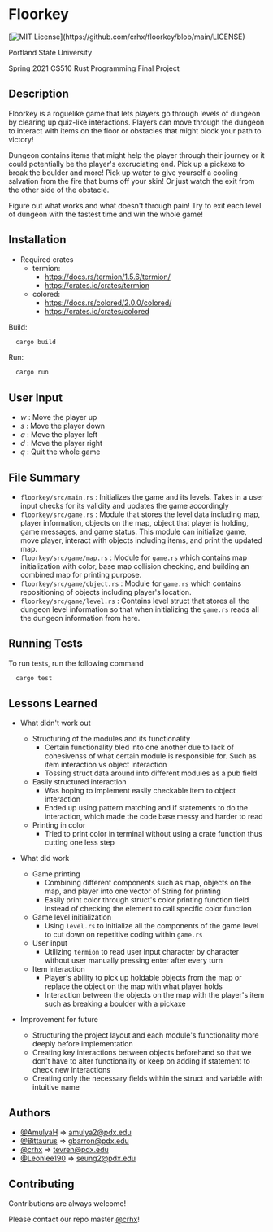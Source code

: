 # Floorkey

[![MIT License](https://img.shields.io/apm/l/atomic-design-ui.svg?)](https://github.com/crhx/floorkey/blob/main/LICENSE)

Portland State University

Spring 2021 CS510 Rust Programming Final Project

## Description

Floorkey is a roguelike game that lets players go through levels of dungeon by clearing up quiz-like interactions.
Players can move through the dungeon to interact with items on the floor or obstacles that might block your path to victory!
 
Dungeon contains items that might help the player through their journey or it could potentially be the player's excruciating end.
Pick up a pickaxe to break the boulder and more! Pick up water to give yourself a cooling salvation from the fire that burns off your skin! Or just watch the exit from the other side of the obstacle. 

Figure out what works and what doesn't through pain!
Try to exit each level of dungeon with the fastest time and win the whole game!
## Installation 

* Required crates
    * termion: 
        * https://docs.rs/termion/1.5.6/termion/
        * https://crates.io/crates/termion
    * colored: 
        * https://docs.rs/colored/2.0.0/colored/ 
        * https://crates.io/crates/colored

Build: 
```bash 
  cargo build
```

Run:
```bash
  cargo run
```
## User Input

- *w* : Move the player up
- *s* : Move the player down
- *a* : Move the player left
- *d* : Move the player right
- *q* : Quit the whole game

  
## File Summary

* ```floorkey/src/main.rs``` : Initializes the game and its levels. Takes in a user input checks for its validity and updates the game accordingly
* ```floorkey/src/game.rs``` : Module that stores the level data including map, player information, objects on the map, object that player is holding, game messages, and game status. This module can initialize game, move player, interact with objects including items, and print the updated map.
* ```floorkey/src/game/map.rs``` : Module for ```game.rs``` which contains map initialization with color, base map collision checking, and building an combined map for printing purpose.
* ```floorkey/src/game/object.rs``` : Module for ```game.rs``` which contains repositioning of objects including player's location.
* ```floorkey/src/game/level.rs``` : Contains level struct that stores all the dungeon level information so that when initializing the ```game.rs``` reads all the dungeon information from here.

  
## Running Tests

To run tests, run the following command

```bash
  cargo test
```

## Lessons Learned

* What didn't work out
    * Structuring of the modules and its functionality
        * Certain functionality bled into one another due to lack of cohesivenss of what certain module is responsible for. Such as item interaction vs object interaction
        * Tossing struct data around into different modules as a pub field
    * Easily structured interaction
        * Was hoping to implement easily checkable item to object interaction
        * Ended up using pattern matching and if statements to do the interaction, which made the code base messy and harder to read
    * Printing in color
        * Tried to print color in terminal without using a crate function thus cutting one less step

* What did work
    * Game printing
        * Combining different components such as map, objects on the map, and player into one vector of String for printing
        * Easily print color through struct's color printing function field instead of checking the element to call specific color function
    * Game level initialization
        * Using ```level.rs``` to initialize all the components of the game level to cut down on repetitive coding within ```game.rs```
    * User input
        * Utilizing ```termion``` to read user input character by character without user manually pressing enter after every turn
    * Item interaction
        * Player's ability to pick up holdable objects from the map or replace the object on the map with what player holds
        * Interaction between the objects on the map with the player's item such as breaking a boulder with a pickaxe

* Improvement for future
    * Structuring the project layout and each module's functionality more deeply before implementation
    * Creating key interactions between objects beforehand so that we don't have to alter functionality or keep on adding if statement to check new interactions
    * Creating only the necessary fields within the struct and variable with intuitive name

  
## Authors

- [@AmulyaH](https://github.com/AmulyaH) => amulya2@pdx.edu
- [@Bittaurus](https://github.com/Bittaurus) => gbarron@pdx.edu
- [@crhx](https://github.com/crhx) => tevren@pdx.edu
- [@Leonlee190](https://github.com/Leonlee190) => seung2@pdx.edu

  
## Contributing

Contributions are always welcome!

Please contact our repo master [@crhx](https://github.com/crhx)!
